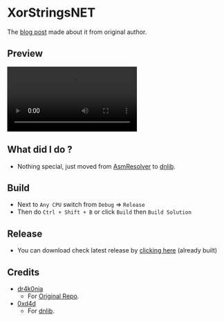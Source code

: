 # XorStringsNET

The [blog post](https://dr4k0nia.github.io/dotnet/coding/2022/10/15/Encrypting-Strings-In-NET.html) made about it from original author.


## Preview

![](https://i.imgur.com/xTkVj0h.mp4)


## What did I do ?

- Nothing special, just moved from [AsmResolver](https://github.com/Washi1337/AsmResolver) to [dnlib](https://github.com/0xd4d/dnlib).


## Build

- Next to `Any CPU` switch from `Debug` => `Release`
- Then do `Ctrl + Shift + B` or click `Build` then `Build Solution`


## Release

- You can download check latest release by [clicking here](https://github.com/HideakiAtsuyo/XorStringsNET/releases/tag/1.0) (already built)

## Credits

- [dr4k0nia](https://github.com/dr4k0nia)
  - For [Original Repo](https://github.com/dr4k0nia/XorStringsNET).
- [0xd4d](https://github.com/0xd4d)
  - For [dnlib](https://github.com/0xd4d/dnlib).
